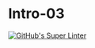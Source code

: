 # Intro-03
[![GitHub's Super Linter](https://github.com/ICS2O-Programming-SophieS/Intro-03/workflows/GitHub's%20Super%20Linter/badge.svg)](https://github.com/ICS2O-Programming-SophieS/Intro-03/actions)